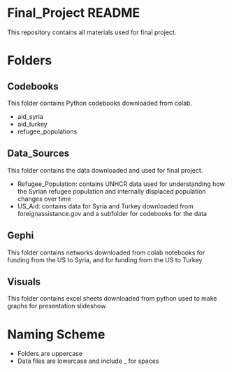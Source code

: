 # Final_Project README

This repository contains all materials used for final project. 

# Folders
## Codebooks
This folder contains Python codebooks downloaded from colab. 
* aid_syria
* aid_turkey
* refugee_populations

## Data_Sources
This folder contains the data downloaded and used for final project. 
* Refugee_Population: contains UNHCR data used for understanding how the Syrian refugee population and internally displaced population changes over time
* US_Aid: contains data for Syria and Turkey downloaded from foreignassistance.gov and a subfolder for codebooks for the data

## Gephi
This folder contains networks downloaded from colab notebooks for funding from the US to Syria, and for funding from the US to Turkey

## Visuals
This folder contains excel sheets downloaded from python used to make graphs for presentation slideshow.

# Naming Scheme
* Folders are uppercase
* Data files are lowercase and include _ for spaces 
